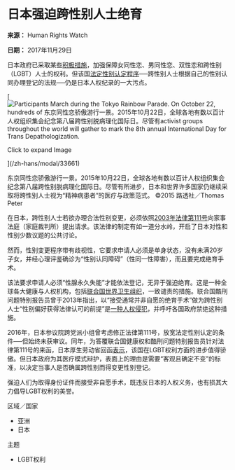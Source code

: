 # 日本强迫跨性别人士绝育

**来源：** Human Rights Watch

**日期：** 2017年11月29日

日本政府已采取某些[积极措施](https://www.hrw.org/news/2017/03/24/japan-anti-bullying-policy-protect-lgbt-students)，加强保障女同性恋、男同性恋、双性恋和跨性别（LGBT）人士的权利。但该国[法定性别认定程序](https://www.hrw.org/world-report/2016/rights-in-transition)──跨性别人士根据自己的性别认同办理登记的法规──仍是日本人权纪录的一大污点。

[![Participants March during the Tokyo Rainbow Parade. On October 22, hundreds of 东京同性恋骄傲游行一景。2015年10月22日，全球各地有数以百计人权组织集会纪念第八届跨性别脱病理化国际日。尽管有activist groups throughout the world will gather to mark the 8th annual International Day for Trans Depathologization.](/sites/default/files/styles/embed_xxl/public/multimedia_images_2017/201710lgbt_global_transdepathologizationjp.jpg?itok=96hBTRci)

Click to expand Image

](/zh-hans/modal/33661)

东京同性恋骄傲游行一景。2015年10月22日，全球各地有数以百计人权组织集会纪念第八届跨性别脱病理化国际日。尽管有所进步，日本和世界许多国家仍继续采取将跨性别人士视为“精神病患者”的医疗与政策范式。 ©2015 路透社／Thomas Peter

在日本，跨性别人士若欲办理合法性别变更，必须依照[2003年法律第111号](https://www.hrw.org/news/2016/04/01/hrw-allegation-letter-un-special-rapporteurs)向家事法庭（家庭裁判所）提出请求。该法律的制定有如一道分水岭，开启了日本对性和性别少数议题的公共讨论。

然而，性别变更程序带有歧视性，它要求申请人必须是单身状态，没有未满20岁子女，并经心理评鉴确诊为“性别认同障碍”（性同一性障害），而且要完成绝育手术。

该法要求申请人必须“性腺永久失能”才能依法登记，无异于强迫绝育。这是一种全球各大健康与人权机构，包括[联合国世界卫生组织](http://apps.who.int/iris/bitstream/10665/112848/1/9789241507325_eng.pdf)，一致谴责的措施。联合国酷刑问题特别报告员曾于2013年指出，以“接受通常并非自愿的绝育手术”做为跨性别人士“性别偏好获得法律认可的前提”是[一种人权侵犯](http://www.ohchr.org/Documents/HRBodies/HRCouncil/RegularSession/Session22/A.HRC.22.53_English.pdf)，并呼吁各国政府禁绝这种措施。

2016年，日本参议院跨党派小组曾考虑修正法律第111号，放宽法定性别认定的条件──但始终未获审议。同年，为答覆联合国健康权和酷刑问题特别报告员针对法律第111号的来函，日本厚生劳动省回函[表示](https://spcommreports.ohchr.org/TMResultsBase/DownLoadFile?gId=58156)，该国在LGBT权利方面的进步值得骄傲。但日本政府为其医疗模式辩护，表面上的理由是需要“客观且确定不变”的标准，以决定当事人是否确属跨性别而得变更性别登记。

强迫人们为取得身份证件而接受非自愿手术，既违反日本的人权义务，也有损其大力倡导LGBT权利的美誉。

区域／国家
- 亚洲
- 日本

主题
- LGBT权利
